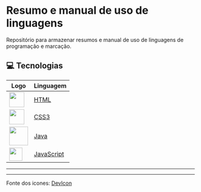# Resumo e manual de uso de linguagens

Repositório para armazenar resumos e manual de uso de linguagens de programação e marcação.

## 💻 Tecnologias

| Logo | Linguagem |
|-------|---------|
| <img align="center" height="40" src="https://cdn.jsdelivr.net/gh/devicons/devicon/icons/html5/html5-plain-wordmark.svg" /> | [HTML](Linguagens/HTML/) |
| <img align="center" height="40" src="https://cdn.jsdelivr.net/gh/devicons/devicon/icons/css3/css3-plain-wordmark.svg" /> | [CSS3](Linguagens/CSS3/) |
| <img align="center" height="50" src="https://cdn.jsdelivr.net/gh/devicons/devicon/icons/java/java-original-wordmark.svg" />| [Java](Linguagens/Java/) |
| <img align="center" height="35" src="https://cdn.jsdelivr.net/gh/devicons/devicon/icons/javascript/javascript-plain.svg" />| [JavaScript](Linguagens/JavaScript/) |


------
__________
Fonte dos icones: [DevIcon](https://devicon.dev/)